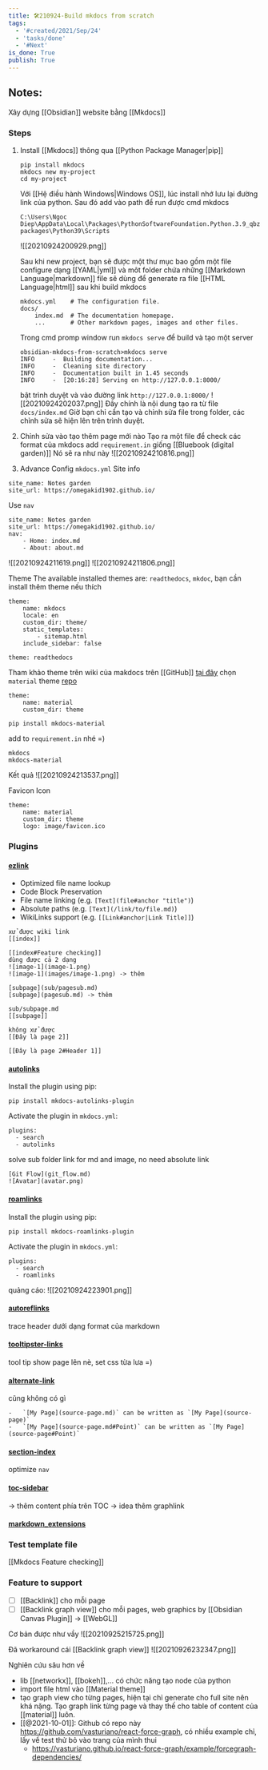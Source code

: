 ```yaml
---
title: 🛠️210924-Build mkdocs from scratch
tags:
  - '#created/2021/Sep/24'
  - 'tasks/done'
  - '#Next'
is_done: True
publish: True
---
```


## Notes:
Xây dựng [[Obsidian]] website bằng [[Mkdocs]]

### Steps
1. Install [[Mkdocs]] thông qua [[Python Package Manager|pip]]
	```
	pip install mkdocs
	mkdocs new my-project 
	cd my-project
	```
	Với [[Hệ điều hành Windows|Windows OS]], lúc install nhớ lưu lại đường link của python. Sau đó add vào path để run được cmd mkdocs
	```
	C:\Users\Ngoc Diep\AppData\Local\Packages\PythonSoftwareFoundation.Python.3.9_qbz5n2kfra8p0\LocalCache\local-packages\Python39\Scripts
	```
	![[20210924200929.png]]
	
	Sau khi new project, bạn sẽ được một thư mục bao gồm một file configure dạng [[YAML|yml]] và môt folder chứa những [[Markdown Language|markdown]] file sẽ dùng để generate ra file [[HTML Language|html]] sau khi build mkdocs
	```
	mkdocs.yml    # The configuration file.
    docs/
        index.md  # The documentation homepage.
        ...       # Other markdown pages, images and other files.
	```
	Trong cmd promp window run `mkdocs serve` để build và tạo một server
	```
	obsidian-mkdocs-from-scratch>mkdocs serve
	INFO     -  Building documentation...
	INFO     -  Cleaning site directory
	INFO     -  Documentation built in 1.45 seconds
	INFO     -  [20:16:28] Serving on http://127.0.0.1:8000/
	```
	bật trình duyệt và vào đường link `http://127.0.0.1:8000/`
	![[20210924202037.png]]
	Đây chính là nội dung tạo ra từ file `docs/index.md`
	Giờ bạn chỉ cẩn tạo và chỉnh sửa file trong folder, các chỉnh sửa sẽ hiện lên trên trình duyệt.
	
2. Chỉnh sửa vào tạo thêm page mới nào
Tạo ra một file để check các format của mkdocs
add `requirement.in` giống [[Bluebook (digital garden)]]
Nó sẽ ra như này
![[20210924210816.png]]
3. Advance Config `mkdocs.yml` 
Site info
```
site_name: Notes garden 
site_url: https://omegakid1902.github.io/
```
Use `nav` 
```
site_name: Notes garden 
site_url: https://omegakid1902.github.io/
nav: 
    - Home: index.md 
    - About: about.md
```
![[20210924211619.png]]
![[20210924211806.png]]

Theme
The available installed themes are: `readthedocs`, `mkdoc`, bạn cần install thêm theme nếu thích
```
theme:
    name: mkdocs
    locale: en
    custom_dir: theme/
    static_templates:
        - sitemap.html
    include_sidebar: false
```
```
theme: readthedocs
```
Tham khảo theme trên wiki của makdocs trên [[GitHub]] [tại đây](https://github.com/mkdocs/mkdocs/wiki/MkDocs-Themes)
chọn `material` theme [repo](https://github.com/squidfunk/mkdocs-material)
```
theme:
	name: material
	custom_dir: theme
```
```
pip install mkdocs-material
```
add to `requirement.in` nhé =)
```
mkdocs
mkdocs-material
```
Kết quả
![[20210924213537.png]]

Favicon Icon
```
theme:
	name: material
	custom_dir: theme
	logo: image/favicon.ico
```

### Plugins
#### [ezlink](https://github.com/orbikm/mkdocs-ezlinks-plugin)
-   Optimized file name lookup
-   Code Block Preservation
-   File name linking (e.g. `[Text](file#anchor "title")`)
-   Absolute paths (e.g. `[Text](/link/to/file.md)`)
-   WikiLinks support (e.g. `[[Link#anchor|Link Title]]`)
```
xử được wiki link
[[index]]

[[index#Feature checking]]
dùng được cả 2 dạng
![image-1](image-1.png)
![image-1](images/image-1.png) -> thêm

[subpage](sub/pagesub.md)
[subpage](pagesub.md) -> thêm

sub/subpage.md
[[subpage]]

không xử được 
[[Đây là page 2]]

[[Đây là page 2#Header 1]]

```
#### [autolinks](https://github.com/midnightprioriem/mkdocs-autolinks-plugin/)

Install the plugin using pip:

`pip install mkdocs-autolinks-plugin`

Activate the plugin in `mkdocs.yml`:
```
plugins:
  - search
  - autolinks
```
solve sub folder link for md and image, no need absolute link
```
[Git Flow](git_flow.md)
![Avatar](avatar.png)
```
#### [roamlinks](https://github.com/Jackiexiao/mkdocs-roamlinks-plugin)
Install the plugin using pip:

`pip install mkdocs-roamlinks-plugin`

Activate the plugin in `mkdocs.yml`:
```
plugins:
  - search
  - roamlinks
```
quảng cáo:
![[20210924223901.png]]

#### [autoreflinks](https://github.com/pauloue/mkdocs-autoreflinks-plugin)
trace header dưới dạng format của markdown

#### [tooltipster-links](https://pypi.org/project/mkdocs-tooltipster-links-plugin/)
tool tip show page lên nè, set css từa lưa =)

#### [alternate-link](https://github.com/cmitu/mkdocs-altlink-plugin)
cũng không có gì
```
-   `[My Page](source-page.md)` can be written as `[My Page](source-page)`
-   `[My Page](source-page.md#Point)` can be written as `[My Page](source-page#Point)`
```
#### [section-index](https://github.com/oprypin/mkdocs-section-index)
optimize `nav`
#### [toc-sidebar](https://pypi.org/project/mkdocs-toc-sidebar-plugin/)
-> thêm content phía trên TOC -> idea thêm graphlink

#### [markdown_extensions](https://www.mkdocs.org/user-guide/configuration/#markdown_extensions)

### Test template file
[[Mkdocs Feature checking]]

### Feature to support
- [ ] [[Backlink]] cho mỗi page
- [ ] [[Backlink graph view]] cho mỗi pages, web graphics by [[Obsidian Canvas Plugin]] -> [[WebGL]]

Cơ bản được như vầy
![[20210925215725.png]]

Đã workaround cái [[Backlink graph view]]
![[20210926232347.png]]

Nghiên cứu sâu hơn về
- lib [[networkx]], [[bokeh]],... có chức năng tạo node của python
- import file html vào [[Material theme]]
- tạo graph view cho từng pages, hiện tại chỉ generate cho full site nên khá nặng. Tạo graph link từng page và thay thế cho table of content của [[material]] luôn.
- [[@2021-10-01]]: Github có repo này https://github.com/vasturiano/react-force-graph, có nhiều example chỉ, lấy về test thử bỏ vào trang của mình thui
	- https://vasturiano.github.io/react-force-graph/example/forcegraph-dependencies/